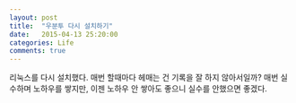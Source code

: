 ```yaml
---
layout: post
title:  "우분투 다시 설치하기"
date:   2015-04-13 25:20:00
categories: Life
comments: true
---
```


리눅스를 다시 설치했다. 매번 할때마다 헤매는 건 기록을 잘 하지 않아서일까?
매번 실수하며 노하우를 쌓지만, 이젠 노하우 안 쌓아도 좋으니 실수를 안했으면
좋겠다. 

